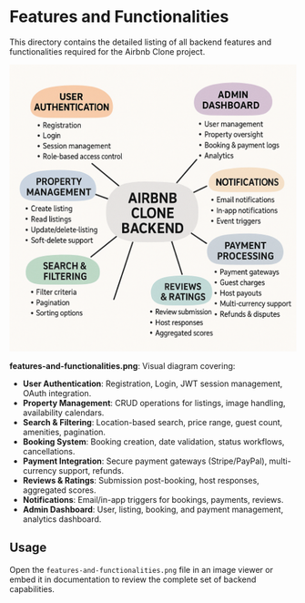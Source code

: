 # Features and Functionalities

This directory contains the detailed listing of all backend features and functionalities required for the Airbnb Clone project.

![Features and Functionalities](airbnb-backend-features.png)

**features-and-functionalities.png**: Visual diagram covering:

* **User Authentication**: Registration, Login, JWT session management, OAuth integration.
* **Property Management**: CRUD operations for listings, image handling, availability calendars.
* **Search & Filtering**: Location-based search, price range, guest count, amenities, pagination.
* **Booking System**: Booking creation, date validation, status workflows, cancellations.
* **Payment Integration**: Secure payment gateways (Stripe/PayPal), multi-currency support, refunds.
* **Reviews & Ratings**: Submission post-booking, host responses, aggregated scores.
* **Notifications**: Email/in-app triggers for bookings, payments, reviews.
* **Admin Dashboard**: User, listing, booking, and payment management, analytics dashboard.

## Usage

Open the `features-and-functionalities.png` file in an image viewer or embed it in documentation to review the complete set of backend capabilities.
